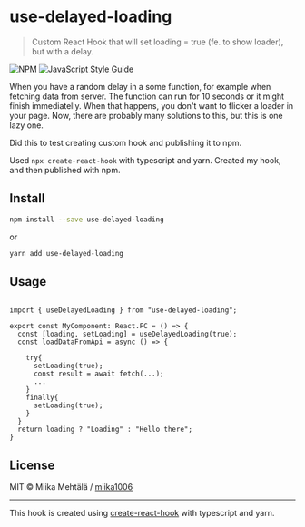 # use-delayed-loading

> Custom React Hook that will set loading &#x3D; true (fe. to show loader), but with a delay.

[![NPM](https://img.shields.io/npm/v/use-delayed-loading.svg)](https://www.npmjs.com/package/use-delayed-loading) [![JavaScript Style Guide](https://img.shields.io/badge/code_style-standard-brightgreen.svg)](https://standardjs.com)


When you have a random delay in a some function, for example when fetching data from server.
The function can run for 10 seconds or it might finish immediatelly. 
When that happens, you don't want to flicker a loader in your page.
Now, there are probably many solutions to this, but this is one lazy one.

Did this to test creating custom hook and publishing it to npm.

Used ``npx create-react-hook`` with typescript and yarn.
Created my hook, and then published with npm. 

## Install

```bash
npm install --save use-delayed-loading
```
or
```bash
yarn add use-delayed-loading
```

## Usage

```tsx

import { useDelayedLoading } from "use-delayed-loading";

export const MyComponent: React.FC = () => {
  const [loading, setLoading] = useDelayedLoading(true);
  const loadDataFromApi = async () => {

    try{
      setLoading(true);
      const result = await fetch(...);
      ...
    }
    finally{
      setLoading(true);
    }
  }
  return loading ? "Loading" : "Hello there";
}

```

## License

MIT © Miika Mehtälä / [miika1006](https://github.com/miika1006)

---

This hook is created using [create-react-hook](https://github.com/hermanya/create-react-hook) with typescript and yarn.
